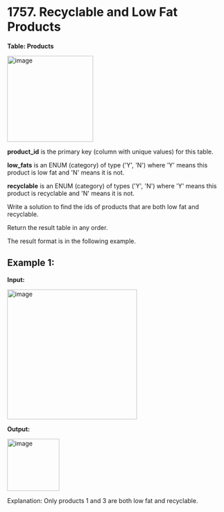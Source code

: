 # 1757. Recyclable and Low Fat Products

**Table: Products**

<img width="198" alt="image" src="https://github.com/user-attachments/assets/309b5e4e-e2c6-43c7-92d3-8f5b95e30a8c" />

**product_id** is the primary key (column with unique values) for this table.

**low_fats** is an ENUM (category) of type ('Y', 'N') where 'Y' means this product is low fat and 'N' means it is not.

**recyclable** is an ENUM (category) of types ('Y', 'N') where 'Y' means this product is recyclable and 'N' means it is not.

Write a solution to find the ids of products that are both low fat and recyclable.

Return the result table in any order.

The result format is in the following example.

## Example 1:

**Input:**

<img width="299" alt="image" src="https://github.com/user-attachments/assets/f22a4254-447f-4e14-9c4a-9fd698e587f2" />

**Output:**

<img width="120" alt="image" src="https://github.com/user-attachments/assets/9af9c015-02c2-4129-b1ab-077048253027" />

Explanation: Only products 1 and 3 are both low fat and recyclable.
